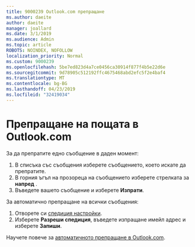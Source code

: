 ```yaml
---
title: 9000239 Outlook.com препращане
ms.author: daeite
author: daeite
manager: joallard
ms.date: 3/1/2019
ms.audience: Admin
ms.topic: article
ROBOTS: NOINDEX, NOFOLLOW
localization_priority: Normal
ms.custom: 9000239
ms.openlocfilehash: 5be7ed823d4a7ce0456ca30914f877f4b5e22d6e
ms.sourcegitcommit: 9d78905c512192ffc4675468abd2efc5f2e4baf4
ms.translationtype: MT
ms.contentlocale: bg-BG
ms.lasthandoff: 04/23/2019
ms.locfileid: "32419034"
---
```

# <a name="forwarding-email-in-outlookcom"></a>Препращане на пощата в Outlook.com

За да препратите едно съобщение в даден момент:

1. В списъка със съобщения изберете съобщението, което искате да препратите.
2. В горния ъгъл на прозореца на съобщението изберете стрелката за **напред** .
3. Въведете вашето съобщение и изберете **Изпрати**.

За автоматично препращане на всички съобщения:

1. Отворете си [спедиция настройки](https://outlook.live.com/mail/options/mail/forwarding/forwardingOption).
2. Изберете **Разреши спедиция**, въведете изпращане имейл адрес и изберете **Запиши**.

Научете повече за [автоматичното препращане в Outlook.com](https://support.office.com/article/6246987c-6c8f-4144-b255-14fc07007dad).